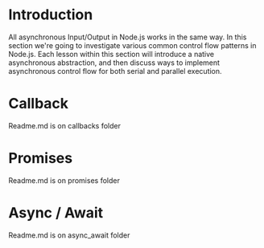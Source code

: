 # Introduction

All asynchronous Input/Output in Node.js works in the same way. In this section we're going to investigate various common control flow patterns in Node.js. Each lesson within this section will introduce a native asynchronous abstraction, and then discuss ways to implement asynchronous control flow for both serial and parallel execution.

# Callback

Readme.md is on callbacks folder

# Promises

Readme.md is on promises folder

# Async / Await 

Readme.md is on async_await folder
